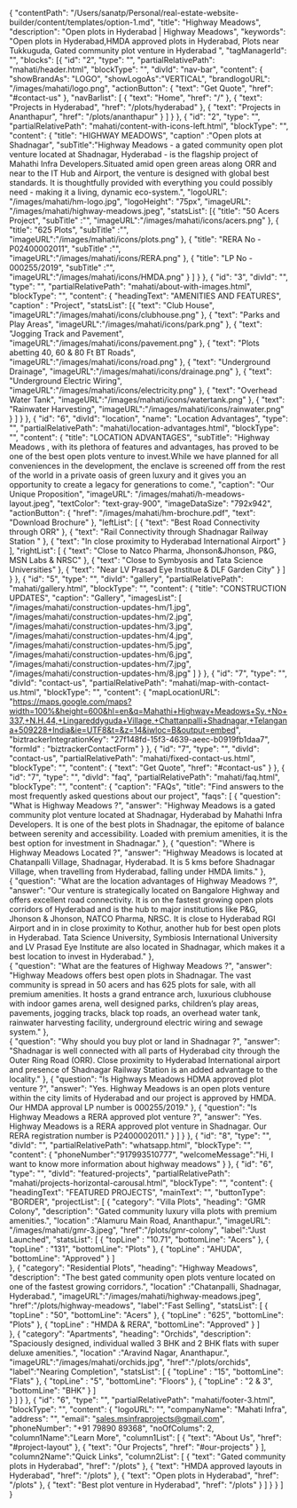 {
  "contentPath": "/Users/sanatp/Personal/real-estate-website-builder/content/templates/option-1.md",
  "title": "Highway Meadows",
  "description": "Open plots in Hyderabad | Highway Meadows",
  "keywords": "Open plots in Hyderabad,HMDA approved plots in Hyderabad, Plots near Tukkuguda, Gated community plot venture in Hyderabad ",
  "tagManagerId": "",
  "blocks": [{
      "id": "2",
      "type": "",
      "partialRelativePath": "mahati/header.html",
      "blockType": "",
      "divId": "nav-bar",
      "content": {
        "showBrandAs": "LOGO",
        "showLogoAs":"VERTICAL",
        "brandlogoURL": "/images/mahati/logo.png",
        "actionButton": {
            "text": "Get Quote",
            "href": "#contact-us"
        },
        "navBarlist": [
          {
            "text": "Home",
            "href": "/"
          },
          {
            "text": "Projects in Hyderabad",
            "href": "/plots/hyderabad"
          },
          {
            "text": "Projects in Ananthapur",
            "href": "/plots/ananthapur"
          }
        ]
      }
    },
    {
      "id": "2",
      "type": "",
      "partialRelativePath": "mahati/content-with-icons-left.html",
      "blockType": "",
      "content": {
        "title": "HIGHWAY MEADOWS",
        "caption" :"Open plots at Shadnagar",
        "subTitle":"Highway Meadows - a gated community open plot venture located at Shadnagar, Hyderabad - is the flagship project of Mahathi Infra Developers.Situated amid open green areas along ORR and near to the IT Hub and Airport, the venture is designed with global best standards. It is thoughtfully provided with everything you could possibly need - making it a living, dynamic eco-system.",
        "logoURL": "/images/mahati/hm-logo.jpg",
        "logoHeight": "75px",
        "imageURL": "/images/mahati/highway-meadows.jpeg",
        "statsList": [{
            "title": "50 Acers Project",
            "subTitle" :"",
            "imageURL":"/images/mahati/icons/acers.png"
          },
          {
            "title": "625 Plots",
            "subTitle" :"",
            "imageURL":"/images/mahati/icons/plots.png"
          },
            {
            "title": "RERA No - P02400002011",
            "subTitle" :"",
            "imageURL":"/images/mahati/icons/RERA.png"
          },
          {
            "title": "LP No - 000255/2019",
            "subTitle" :"",
            "imageURL":"/images/mahati/icons/HMDA.png"
          }
        ]
      }
    },
    {
      "id": "3",
      "divId": "",
      "type": "",
      "partialRelativePath": "mahati/about-with-images.html",
      "blockType": "",
      "content": {
        "headingText": "AMENITIES AND FEATURES",
        "caption" : "Project",
        "statsList": [{
            "text": "Club House",
            "imageURL":"/images/mahati/icons/clubhouse.png"
          },
          {
            "text": "Parks and Play Areas",
            "imageURL":"/images/mahati/icons/park.png"
          },
          {
            "text": "Jogging Track and Pavement",
            "imageURL":"/images/mahati/icons/pavement.png"
          },
          {
            "text": "Plots abetting 40, 60 & 80 Ft BT Roads",
            "imageURL":"/images/mahati/icons/road.png"
          },
          {
            "text": "Underground Drainage",
            "imageURL":"/images/mahati/icons/drainage.png"
          },
          {
            "text": "Underground Electric Wiring",
            "imageURL":"/images/mahati/icons/electricity.png"
          },
          {
            "text": "Overhead Water Tank",
            "imageURL":"/images/mahati/icons/watertank.png"
          },
          {
            "text": "Rainwater Harvesting",
            "imageURL":"/images/mahati/icons/rainwater.png"
          }
        ]
      }
    },
    {
      "id": "6",
      "divId": "location",
      "name": "Location Advantages",
      "type": "",
      "partialRelativePath": "mahati/location-advantages.html",
      "blockType": "",
      "content": {
        "title": "LOCATION ADVANTAGES",
        "subTitle": "Highway Meadows , with its plethora of features and advantages, has proved to be one of the best open plots venture to invest.While we have planned for all conveniences in the development, the enclave is screened off from the rest of the world in a private oasis of green luxury and it gives you an opportunity to create a legacy for generations to come.",
        "caption": "Our Unique Proposition",
        "imageURL": "/images/mahati/h-meadows-layout.jpeg",
        "textColor": "text-gray-900",
        "imageDataSize": "792x942",
        "actionButton": {
          "href": "/images/mahati/hm-brochure.pdf",
          "text": "Download Brochure"
        },
        "leftList": [
          {
            "text": "Best Road Connectivity through ORR"
          },
          {
            "text": "Rail Connectivity through Shadnagar Railway Station "
          },
          {
            "text": "In close proximity to Hyderabad International Airport"
          }
         ],
         "rightList": [
          {
            "text": "Close to Natco Pharma, Jhonson&Jhonson, P&G, MSN Labs & NRSC"
          },
          {
            "text": "Close to Symbyosis and Tata Science Universities"
          },
          {
            "text": "Near LV Prasad Eye Institue & DLF Garden City"
          }
         ]
      }
    },
    {
      "id": "5",
      "type": "",
      "divId": "gallery",
      "partialRelativePath": "mahati/gallery.html",
      "blockType": "",
      "content": {
        "title": "CONSTRUCTION UPDATES",
        "caption": "Gallery",
        "imagesList": [
          "/images/mahati/construction-updates-hm/1.jpg",
          "/images/mahati/construction-updates-hm/2.jpg",
          "/images/mahati/construction-updates-hm/3.jpg",
          "/images/mahati/construction-updates-hm/4.jpg",
          "/images/mahati/construction-updates-hm/5.jpg",
          "/images/mahati/construction-updates-hm/6.jpg",
          "/images/mahati/construction-updates-hm/7.jpg",
          "/images/mahati/construction-updates-hm/8.jpg"
        ]
      }
    },
    {
      "id": "7",
      "type": "",
      "divId": "contact-us",
      "partialRelativePath": "mahati/map-with-contact-us.html",
      "blockType": "",
      "content": {
        "mapLocationURL": "https://maps.google.com/maps?width=100%&height=600&hl=en&q=Mahathi+Highway+Meadows+Sy.+No+337,+N.H.44,+Lingareddyguda+Village,+Chattanpalli+Shadnagar,+Telangana+509228+India&ie=UTF8&t=&z=14&iwloc=B&output=embed",
        "biztrackerIntegrationKey": "27f148fd-15f3-4639-aeec-b0919fb1daa7",
        "formId" : "biztrackerContactForm"
      }
    },
    {
      "id": "7",
      "type": "",
      "divId": "contact-us",
      "partialRelativePath": "mahati/fixed-contact-us.html",
      "blockType": "",
      "content": {
        "text": "Get Quote",
        "href": "#contact-us"
      }
    },
    {
      "id": "7",
      "type": "",
      "divId": "faq",
      "partialRelativePath": "mahati/faq.html",
      "blockType": "",
      "content": {
        "caption": "FAQs",
        "title": "Find answers to the most frequently asked questions about our project",
        "faqs": [
          {
            "question": "What is Highway Meadows ?",
            "answer": "Highway Meadows is a gated community plot venture located at Shadnagar, Hyderabad by Mahathi Infra Developers. It is one of the best plots in Shadnagar, the epitome of balance between serenity and accessibility. Loaded with premium amenities, it is the best option for investment in Shadnagar."
          }, 
          {
            "question": "Where is Highway Meadows Located ?",
            "answer": "Highway Meadows is located at Chatanpalli Village, Shadnagar, Hyderabad. It is 5 kms before Shadnagar Village, when travelling from Hyderabad, falling under HMDA limits."
          },   
          {
            "question": "What are the location advantages of Highway Meadows ?",
            "answer": "Our venture is strategically located on Bangalore Highway and offers excellent road connectivity. It is on the fastest growing open plots corridors of Hyderabad and is the hub to major institutions like P&G, Jhonson & Jhonson, NATCO Pharma, NRSC. It is close to Hyderabad RGI Airport and in in close proximity to Kothur, another hub for best open plots in Hyderabad. Tata Science University, Symbiosis International University and LV Prasad Eye Institute are also located in Shadnagar, which makes it a best location to invest in Hyderabad."
          },   
          {
            "question": "What are the features of Highway Meadows ?",
            "answer": "Highway Meadows offers best open plots in Shadnagar. The vast community is spread in 50 acers and has 625 plots for sale, with all premium amenities. It hosts a grand entrance arch, luxurious clubhouse with indoor games arena, well designed parks, children’s play areas, pavements, jogging tracks, black top roads, an overhead water tank, rainwater harvesting facility, underground electric wiring and sewage system."
          },  
          {
            "question": "Why should you buy plot or land in Shadnagar ?",
            "answer": "Shadnagar is well connected with all parts of Hyderabad city through the Outer Ring Road (ORR). Close proximity to Hyderabad International airport and presence of Shadnagar Railway Station is an added advantage to the locality."
          },
          {
            "question": "Is Highways Meadows HDMA approved plot venture ?",
            "answer": "Yes. Highway Meadows is an open plots venture within the city limits of Hyderabad and our project is approved by HMDA. Our HMDA approval LP number is 000255/2019."
          },
          {
            "question": "Is Highway Meadows a RERA approved plot venture ?",
            "answer": "Yes. Highway Meadows is a RERA approved plot venture in Shadnagar. Our RERA registration number is P2400002011."
          }
        ]
      }
    },
    {
      "id": "8",
      "type": "",
      "divId": "",
      "partialRelativePath": "whatsapp.html",
      "blockType": "",
      "content": {
        "phoneNumber":"917993510777",
        "welcomeMessage":"Hi, I want to know more information about highway meadows"
      }
    },
    {
      "id": "6",
      "type": "",
      "divId": "featured-projects",
      "partialRelativePath": "mahati/projects-horizontal-carousal.html",
      "blockType": "",
      "content": {
        "headingText": "FEATURED PROJECTS",
        "mainText": "",
        "buttonType": "BORDER",
        "projectList": [
          {
            "category": "Villa Plots",
            "heading": "GMR Colony",
            "description": "Gated community luxury villa plots with premium amenities.",
            "location" :"Alamuru Main Road, Ananthapur.",
            "imageURL": "/images/mahati/gmr-3.jpeg",
            "href":"/plots/gmr-colony",
            "label":"Just Launched",
            "statsList": [
              {
                "topLine" : "10.71",
                "bottomLine": "Acers"
              },
              {
                "topLine" : "131",
                "bottomLine": "Plots"
              },
              {
                "topLine" : "AHUDA",
                "bottomLine": "Approved"
              }
            ]  
          },
          {
            "category": "Residential Plots",
            "heading": "Highway Meadows",
            "description": "The best gated community open plots venture located on one of the fastest growing corridors.",
            "location" :"Chatanpalli, Shadnagar, Hyderabad.",
            "imageURL":"/images/mahati/highway-meadows.jpeg",
            "href":"/plots/highway-meadows",
            "label":"Fast Selling",
            "statsList": [
              {
                "topLine" : "50",
                "bottomLine": "Acers"
              },
              {
                "topLine" : "625",
                "bottomLine": "Plots"
              },
                {
                "topLine" : "HMDA & RERA",
                "bottomLine": "Approved"
              }
            ]          
          },
          {
            "category": "Apartments",
            "heading": "Orchids",
            "description": "Spaciously designed, individual walled 3 BHK and 2 BHK flats with super deluxe amenities.",
            "location" :"Aravind Nagar, Ananthapur.",
            "imageURL":"/images/mahati/orchids.jpg",
            "href":"/plots/orchids",
            "label":"Nearing Completion",
            "statsList": [
              {
                "topLine" : "15",
                "bottomLine": "Flats"
              },
              {
                "topLine" : "5",
                "bottomLine": "Floors"
              },
              {
                "topLine" : "2 & 3",
                "bottomLine": "BHK"
              }
            ]  
          }
        ]
      }
    },
    {
      "id": "6",
      "type": "",
      "partialRelativePath": "mahati/footer-3.html",
      "blockType": "",
      "content": {
        "logoURL": "",
        "companyName": "Mahati Infra",
        "address": "",
        "email": "sales.msinfraprojects@gmail.com",
        "phoneNumber": "+91 79890 89368",
        "noOfColums": 2,
        "column1Name":"Learn More",
        "column1List": [
        {
            "text": "About Us",
            "href": "#project-layout"
          },
          {
            "text": "Our Projects",
            "href": "#our-projects"
          }
        ],
        "column2Name":"Quick Links",
        "column2List": [
          {
            "text": "Gated community plots in Hyderabad",
            "href": "/plots"
          },
          {
            "text": "HMDA approved layouts in Hyderabad",
            "href": "/plots"
          },
          {
            "text": "Open plots in Hyderabad",
            "href": "/plots"
          },
          {
            "text": "Best plot venture in Hyderabad",
            "href": "/plots"
          }
        ]
      }
    }
  ]
}
